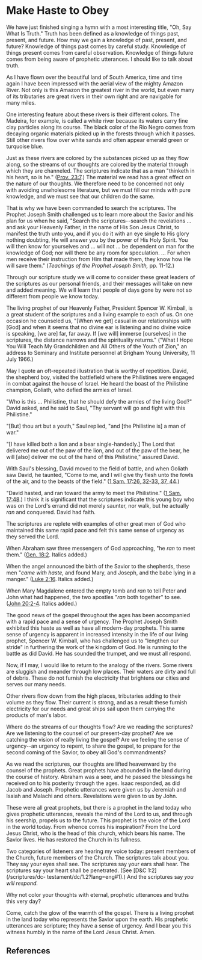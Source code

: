 # Make Haste to Obey

We have just finished singing a hymn with a most interesting title, "Oh, Say
What Is Truth." Truth has been defined as a knowledge of things past, present,
and future. How may we gain a knowledge of past, present, and future?
Knowledge of things past comes by careful study. Knowledge of things present
comes from careful observation. Knowledge of things future comes from being
aware of prophetic utterances. I should like to talk about truth.

As I have flown over the beautiful land of South America, time and time again
I have been impressed with the aerial view of the mighty Amazon River. Not
only is this Amazon the greatest river in the world, but even many of its
tributaries are great rivers in their own right and are navigable for many
miles.

One interesting feature about these rivers is their different colors. The
Madeira, for example, is called a white river because its waters carry fine
clay particles along its course. The black color of the Rio Negro comes from
decaying organic materials picked up in the forests through which it passes.
Still other rivers flow over white sands and often appear emerald green or
turquoise blue.

Just as these rivers are colored by the substances picked up as they flow
along, so the streams of our thoughts are colored by the material through
which they are channeled. The scriptures indicate that as a man "thinketh in
his heart, so is he." ([Prov. 23:7](/scriptures/ot/prov/23.7?lang=eng#6).) The
material we read has a great effect on the nature of our thoughts. We
therefore need to be concerned not only with avoiding unwholesome literature,
but we must fill our minds with pure knowledge, and we must see that our
children do the same.

That is why we have been commanded to search the scriptures. The Prophet
Joseph Smith challenged us to learn more about the Savior and his plan for us
when he said, "Search the scriptures--search the revelations ... and ask your
Heavenly Father, in the name of His Son Jesus Christ, to manifest the truth
unto you, and if you do it with an eye single to His glory nothing doubting,
He will answer you by the power of His Holy Spirit. You will then know for
yourselves and ... will not ... be dependent on man for the knowledge of God; nor
will there be any room for speculation. ... For when men receive their
instruction from Him that made them, they know how He will save them."
(_Teachings of the Prophet Joseph Smith,_ pp. 11-12.)

Through our scripture study we will come to consider these great leaders of
the scriptures as our personal friends, and their messages will take on new
and added meaning. We will learn that people of days gone by were not so
different from people we know today.

The living prophet of our Heavenly Father, President Spencer W. Kimball, is a
great student of the scriptures and a living example to each of us. On one
occasion he counseled us, "[When we get] casual in our relationships with
[God] and when it seems that no divine ear is listening and no divine voice is
speaking, [we are] far, far away. If [we will] immerse [ourselves] in the
scriptures, the distance narrows and the spirituality returns." ("What I Hope
You Will Teach My Grandchildren and All Others of the Youth of Zion," an
address to Seminary and Institute personnel at Brigham Young University, 11
July 1966.)

May I quote an oft-repeated illustration that is worthy of repetition. David,
the shepherd boy, visited the battlefield where the Philistines were engaged
in combat against the house of Israel. He heard the boast of the Philistine
champion, Goliath, who defied the armies of Israel.

"Who is this ... Philistine, that he should defy the armies of the living God?"
David asked, and he said to Saul, "Thy servant will go and fight with this
Philistine."

"[But] thou art but a youth," Saul replied, "and [the Philistine is] a man of
war."

"[I have killed both a lion and a bear single-handedly.] The Lord that
delivered me out of the paw of the lion, and out of the paw of the bear, he
will [also] deliver me out of the hand of this Philistine," assured David.

With Saul's blessing, David moved to the field of battle, and when Goliath saw
David, he taunted, "Come to me, and I will give thy flesh unto the fowls of
the air, and to the beasts of the field." ([1 Sam. 17:26, 32-33, 37,
44](/scriptures/ot/1-sam/17.26,32-33,37,44?lang=eng#25).)

"David hasted, and ran toward the army to meet the Philistine." ([1 Sam.
17:48](/scriptures/ot/1-sam/17.48?lang=eng#47).) I think it is significant
that the scriptures indicate this young boy who was on the Lord's errand did
not merely saunter, nor walk, but he actually _ran_ and conquered. David had
faith.

The scriptures are replete with examples of other great men of God who
maintained this same rapid pace and felt this same sense of urgency as they
served the Lord.

When Abraham saw three messengers of God approaching, "he _ran_ to meet them."
([Gen. 18:2](/scriptures/ot/gen/18.2?lang=eng#1). Italics added.)

When the angel announced the birth of the Savior to the shepherds, these men
"_came with haste,_ and found Mary, and Joseph, and the babe lying in a
manger." ([Luke 2:16](/scriptures/nt/luke/2.16?lang=eng#15). Italics added.)

When Mary Magdalene entered the empty tomb and _ran_ to tell Peter and John
what had happened, the two apostles "_ran_ both together" to see. ([John
20:2-4](/scriptures/nt/john/20.2-4?lang=eng#1). Italics added.)

The good news of the gospel throughout the ages has been accompanied with a
rapid pace and a sense of urgency. The Prophet Joseph Smith exhibited this
haste as well as have all modern-day prophets. This same sense of urgency is
apparent in increased intensity in the life of our living prophet, Spencer W.
Kimball, who has challenged us to "lengthen our stride" in furthering the work
of the kingdom of God. He is running to the battle as did David. He has
sounded the trumpet, and we must all respond.

Now, if I may, I would like to return to the analogy of the rivers. Some
rivers are sluggish and meander through low places. Their waters are dirty and
full of debris. These do not furnish the electricity that brightens our cities
and serves our many needs.

Other rivers flow down from the high places, tributaries adding to their
volume as they flow. Their current is strong, and as a result these furnish
electricity for our needs and great ships sail upon them carrying the products
of man's labor.

Where do the streams of our thoughts flow? Are we reading the scriptures? Are
we listening to the counsel of our present-day prophet? Are we catching the
vision of really living the gospel? Are we feeling the sense of urgency--an
urgency to repent, to share the gospel, to prepare for the second coming of
the Savior, to obey all God's commandments?

As we read the scriptures, our thoughts are lifted heavenward by the counsel
of the prophets. Great prophets have abounded in the land during the course of
history. Abraham was a seer, and he passed the blessings he received on to his
posterity through the ages. Isaac responded, as did Jacob and Joseph.
Prophetic utterances were given us by Jeremiah and Isaiah and Malachi and
others. Revelations were given to us by John.

These were all great prophets, but there is a prophet in the land today who
gives prophetic utterances, reveals the mind of the Lord to us, and through
his seership, propels us to the future. This prophet is the voice of the Lord
in the world today. From whence comes his inspiration? From the Lord Jesus
Christ, who is the head of this church, which bears his name. The Savior
lives. He has restored the Church in its fullness.

Two categories of listeners are hearing my voice today: present members of the
Church, future members of the Church. The scriptures talk about you. They say
your eyes shall see. The scriptures say your ears shall hear. The scriptures
say your heart shall be penetrated. (See [D&amp;C 1:2](/scriptures/dc-
testament/dc/1.2?lang=eng#1).) And the scriptures say _you will respond._

Why not color your thoughts with eternal, prophetic utterances and truths this
very day?

Come, catch the glow of the warmth of the gospel. There is a living prophet in
the land today who represents the Savior upon the earth. His prophetic
utterances are scripture; they have a sense of urgency. And I bear you this
witness humbly in the name of the Lord Jesus Christ. Amen.

## References


